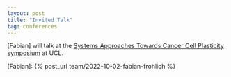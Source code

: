 ```yaml
---
layout: post
title: "Invited Talk"
tag: conferences
---
```

[Fabian] will talk at the [Systems Approaches Towards Cancer Cell Plasticity symposium](https://www.eventbrite.co.uk/e/systems-approaches-towards-cancer-cel) at UCL.

[Fabian]: {% post_url team/2022-10-02-fabian-frohlich %}